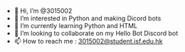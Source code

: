 - 👋 Hi, I’m @3015002
- 👀 I’m interested in Python and making Dicord bots
- 🌱 I’m currently learning Python and HTML
- 💞️ I’m looking to collaborate on my Hello Bot Discord bot
- 📫 How to reach me : 3015002@student.isf.edu.hk

<!---
3015002/3015002 is a ✨ special ✨ repository because its `README.md` (this file) appears on your GitHub profile.
You can click the Preview link to take a look at your changes.
--->
